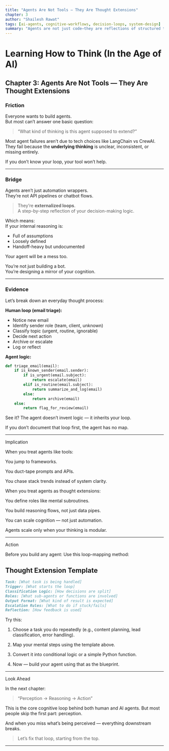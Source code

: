 ```yaml
---
title: "Agents Are Not Tools — They Are Thought Extensions"
chapter: 3
author: "Shailesh Rawat"
tags: [ai-agents, cognitive-workflows, decision-loops, system-design]
summary: "Agents are not just code—they are reflections of structured thought. This chapter shows how to design them by externalizing your internal reasoning."
---
```


# Learning How to Think (In the Age of AI)

## Chapter 3: Agents Are Not Tools — They Are Thought Extensions

### Friction

Everyone wants to build agents.  
But most can’t answer one basic question:

> “What kind of thinking is this agent supposed to extend?”

Most agent failures aren’t due to tech choices like LangChain vs CrewAI.  
They fail because the **underlying thinking** is unclear, inconsistent, or missing entirely.

If you don’t know your loop, your tool won’t help.

---

### Bridge

Agents aren’t just automation wrappers.  
They’re not API pipelines or chatbot flows.

> They’re **externalized loops**.  
> A step-by-step reflection of your decision-making logic.

Which means:  
If your internal reasoning is:
- Full of assumptions  
- Loosely defined  
- Handoff-heavy but undocumented  

Your agent will be a mess too.

You’re not just building a bot.  
You’re designing a mirror of your cognition.

---

### Evidence

Let’s break down an everyday thought process:

**Human loop (email triage):**
- Notice new email  
- Identify sender role (team, client, unknown)  
- Classify topic (urgent, routine, ignorable)  
- Decide next action  
- Archive or escalate  
- Log or reflect

**Agent logic:**
```python
def triage_email(email):
    if is_known_sender(email.sender):
        if is_urgent(email.subject):
            return escalate(email)
        elif is_routine(email.subject):
            return summarize_and_log(email)
        else:
            return archive(email)
    else:
        return flag_for_review(email)

```
See it?
The agent doesn’t invent logic — it inherits your loop.

If you don’t document that loop first, the agent has no map.


---

Implication

When you treat agents like tools:

You jump to frameworks.

You duct-tape prompts and APIs.

You chase stack trends instead of system clarity.


When you treat agents as thought extensions:

You define roles like mental subroutines.

You build reasoning flows, not just data pipes.

You can scale cognition — not just automation.


Agents scale only when your thinking is modular.


---

Action

Before you build any agent: Use this loop-mapping method:

## Thought Extension Template

```markdown 
Task: [What task is being handled]  
Trigger: [What starts the loop]  
Classification Logic: [How decisions are split]  
Roles: [What sub-agents or functions are involved]  
Output Format: [What kind of result is expected]  
Escalation Rules: [What to do if stuck/fails]  
Reflection: [How feedback is used]
```

Try this:

1. Choose a task you do repeatedly (e.g., content planning, lead classification, error handling).


2. Map your mental steps using the template above.


3. Convert it into conditional logic or a simple Python function.


4. Now — build your agent using that as the blueprint.




---

Look Ahead

In the next chapter:

> “Perception → Reasoning → Action”



This is the core cognitive loop behind both human and AI agents.
But most people skip the first part: perception.

And when you miss what’s being perceived —
everything downstream breaks.

> Let’s fix that loop, starting from the top.




---
